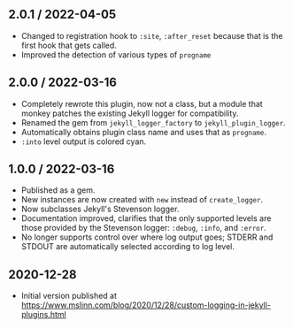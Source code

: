 ## 2.0.1 / 2022-04-05
  * Changed to registration hook to `:site`, `:after_reset` because that is the first hook that gets called.
  * Improved the detection of various types of `progname`

## 2.0.0 / 2022-03-16
  * Completely rewrote this plugin, now not a class, but a module that monkey patches the existing Jekyll logger for compatibility.
  * Renamed the gem from `jekyll_logger_factory` to `jekyll_plugin_logger`.
  * Automatically obtains plugin class name and uses that as `progname`.
  * `:into` level output is colored cyan.

## 1.0.0 / 2022-03-16
  * Published as a gem.
  * New instances are now created with `new` instead of `create_logger`.
  * Now subclasses Jekyll's Stevenson logger.
  * Documentation improved, clarifies that the only supported levels are those provided by the Stevenson logger: `:debug`, `:info`, and `:error`.
  * No longer supports control over where log output goes; STDERR and STDOUT are automatically selected according to log level.

## 2020-12-28
  * Initial version published at https://www.mslinn.com/blog/2020/12/28/custom-logging-in-jekyll-plugins.html
